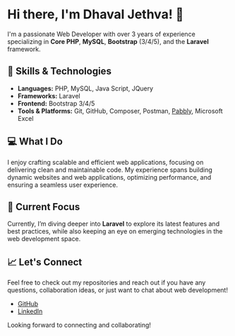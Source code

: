 # Hi there, I'm Dhaval Jethva! 👋

I'm a passionate Web Developer with over 3 years of experience specializing in **Core PHP**, **MySQL**, **Bootstrap** (3/4/5), and the **Laravel** framework.

## 🚀 Skills & Technologies
- **Languages:** PHP, MySQL, Java Script, JQuery 
- **Frameworks:** Laravel
- **Frontend:** Bootstrap 3/4/5
- **Tools & Platforms:** Git, GitHub, Composer, Postman, [Pabbly](https://www.pabbly.com/), Microsoft Excel

## 💻 What I Do
I enjoy crafting scalable and efficient web applications, focusing on delivering clean and maintainable code. My experience spans building dynamic websites and web applications, optimizing performance, and ensuring a seamless user experience.

## 🌟 Current Focus
Currently, I’m diving deeper into **Laravel** to explore its latest features and best practices, while also keeping an eye on emerging technologies in the web development space.

## 📈 Let's Connect
Feel free to check out my repositories and reach out if you have any questions, collaboration ideas, or just want to chat about web development!

- [GitHub](https://github.com/Dhaval-Jethva)
- [LinkedIn](https://www.linkedin.com/in/prajapati-dhaval-jethva/)

Looking forward to connecting and collaborating!
